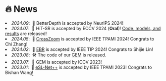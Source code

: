 # 🔥 News
<!-- - *2023.07*: &nbsp;🎉 One paper is accepted by ICCV 2023!
- *2023.01*: &nbsp;🎉 One paper is accepted by IEEE TPAMI 2023!
- *2022.12*: &nbsp;🎉 One paper is accepted by IEEE TSP 2022!
- *2022.12*: &nbsp;🎉 One paper is accepted by IEEE TPAMI 2022!
- *2022.04*: &nbsp;🛠️ The code of our [EVDI](https://github.com/XiangZ-0/EVDI) is released.
- *2022.03*: &nbsp;🛠️ The code of our [EF-SAI](https://github.com/smjsc/EF-SAI) is released.
- *2022.03*: &nbsp;🎉 Two papers are accepted by CVPR 2022!
- *2021.07*: &nbsp;🛠️ The code of our [E-SAI](https://github.com/dvs-whu/E-SAI) is released.
- *2021.06*: &nbsp;🍾 Our work is selected as one of the [best paper candidates](https://cvpr2021.thecvf.com/node/290) by CVPR 2021!
- *2021.03*: &nbsp;🎉 One paper is accepted by CVPR 2021! -->

<div style="overflow: auto; height: 180px;">
<li> <em>2024.09</em>: &nbsp;🎉 BetterDepth is accepted by NeurIPS 2024! </li>
<li> <em>2024.07</em>: &nbsp;🎉 HiT-SR is accepted by ECCV 2024 (<b>Oral</b>)! <a href="https://github.com/XiangZ-0/HiT-SR">Code, models, and results</a> are released! </li>
<li> <em>2024.05</em>: &nbsp;🎉 <a href="https://bestrivenzc.github.io/CZ-Net/">CrossZoom</a> is accepted by IEEE TPAMI 2024! Congrats to Chi Zhang! </li>
<li> <em>2024.02</em>: &nbsp;🎉 <a href="https://github.com/eleboss/EBR">EBR</a> is accepted by IEEE TIP 2024! Congrats to Shijie Lin! </li>
<li> <em>2023.08</em>: &nbsp;🛠️ The code of our <a href="https://github.com/XiangZ-0/GEM">GEM</a> is released. </li>
<li> <em>2023.07</em>: &nbsp;🎉 GEM is accepted by ICCV 2023! </li>
<li> <em>2023.01</em>: &nbsp;🎉 <a href="https://github.com/ShinyWang33/eSL-Net-Plusplus">eSL-Net++</a> is accepted by IEEE TPAMI 2023! Congrats to Bishan Wang! </li>
<li> <em>2022.12</em>: &nbsp;🎉 A-SSR is accepted by IEEE TSP 2022! </li>
<li> <em>2022.12</em>: &nbsp;🎉 Extended E-SAI is accepted by IEEE TPAMI 2022! </li>
<li> <em>2022.04</em>: &nbsp;🛠️ The code of our <a href="https://github.com/XiangZ-0/EVDI">EVDI</a> is released. </li>
<li> <em>2022.03</em>: &nbsp;🛠️ The code of our <a href="https://github.com/smjsc/EF-SAI">EF-SAI</a> is released. </li>
<li> <em>2022.03</em>: &nbsp;🎉 EVDI and EF-SAI are accepted by CVPR 2022! Congrats to Wei Liao! </li>
<li> <em>2021.07</em>: &nbsp;🛠️ The code of our <a href="https://github.com/dvs-whu/E-SAI">E-SAI</a> is released. </li>
<li> <em>2021.06</em>: &nbsp;🍾 E-SAI is selected as one of the <a href="https://cvpr2021.thecvf.com/node/290">best paper candidates</a> by CVPR 2021! </li>
<li> <em>2021.03</em>: &nbsp;🎉 E-SAI is accepted by CVPR 2021 (<b>Oral</b>)! </li>
<!-- </ul> -->
</div>

<!-- <details>
<summary>Click to expand</summary>

- *2021.07*: &nbsp;🛠️ The code of our [E-SAI](https://github.com/dvs-whu/E-SAI) is released.
- *2021.06*: &nbsp;🍾 Our work is selected as one of the [best paper candidates](https://cvpr2021.thecvf.com/node/290) by CVPR 2021!
- *2021.03*: &nbsp;🎉 One paper is accepted by CVPR 2021!

</details> -->
